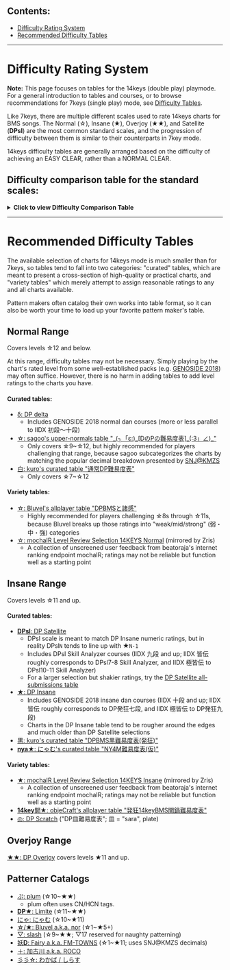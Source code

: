 ## Contents:
- [Difficulty Rating System](#difficulty-rating-system)
- [Recommended Difficulty Tables](#recommended-difficulty-tables)

----------
# Difficulty Rating System
**Note:** This page focuses on tables for the 14keys (double play) playmode. For a general introduction to tables and courses, or to browse recommendations for 7keys (single play) mode, see [Difficulty Tables](Difficulty-Tables).

Like 7keys, there are multiple different scales used to rate 14keys charts for BMS songs. The Normal (☆), Insane (★), Overjoy (★★), and Satellite (**DPsl**) are the most common standard scales, and the progression of difficulty between them is similar to their counterparts in 7key mode.

14keys difficulty tables are generally arranged based on the difficulty of achieving an EASY CLEAR, rather than a NORMAL CLEAR.

## Difficulty comparison table for the standard scales:

<details>
<summary><b>Click to view Difficulty Comparison Table</b></summary>

|IIDX Comparison | [SNJ@KMZS](https://zasa.sakura.ne.jp/dp/) | Normal/Insane Scale | Overjoy Scale | Satellite Scale |
|:-:|:-:|:-:|:-:|:-:|
|1 |1 |☆1 (Normal)|||
|2 |2 |☆2 |||
|3 |3 |☆3 |||
|4 |4 |☆4 |||
|5 |5 |☆5 |||
|6 |6 |☆6 |||
|7 |7 |☆7 |||
|8 |8 |☆8 |||
|9 |9 |☆9 |||
|10|10|☆10|||
|11|11|☆11||DPsl0 (Satellite)|
|12|12.0|☆12||DPsl1|
|12|12.1|★1 (Insane)||DPsl2|
|12|12.1|★2 ||DPsl3|
|12|12.2|★3 ||DPsl4|
|12|12.2|★4 ||DPsl5|
|12|12.3|★5 ||DPsl6|
|12|12.3-12.4|★6 ||DPsl7|
|12|12.4-12.5|★7 ||DPsl8|
|12|12.5|★8 ||DPsl8-DPsl9|
|12|12.6|★9 ||DPsl9-DPsl10|
|12|12.6|★10||DPsl10-DPsl11|
|12|12.7|★11|★★1|DPsl11|
|12|12.7|★11|★★2|DPsl11|
|12|12.7|★11|★★3|DPsl11-DPsl12|
|12|12.7|★12|★★4|DPsl11-DPsl12|
|12|12.7|★12|★★5|DPsl12|
|12|12.7|★12|★★6|DPsl12|
|12||★13|★★7||
|12||★13|★★8||
|12||★13|★★9||
|12||★13|★★10||
|12||★14|★★11||
|12||★15|★★12||

</details>

----------
# Recommended Difficulty Tables

The available selection of charts for 14keys mode is much smaller than for 7keys, so tables tend to fall into two categories: "curated" tables, which are meant to present a cross-section of high-quality or practical charts, and "variety tables" which merely attempt to assign reasonable ratings to any and all charts available.

Pattern makers often catalog their own works into table format, so it can also be worth your time to load up your favorite pattern maker's table.

## Normal Range
Covers levels ☆12 and below.

At this range, difficulty tables may not be necessary. Simply playing by the chart's rated level from some well-established packs (e.g. [GENOSIDE 2018](Downloading-Songs#starter-packs)) may often suffice. However, there is no harm in adding tables to add level ratings to the charts you have.

#### Curated tables:
- [δ: DP delta](http://dpbmsdelta.web.fc2.com/table/dpdelta.html)
  - Includes GENOSIDE 2018 normal dan courses (more or less parallel to IIDX 初段～十段)
- [☆: sagoo's upper-normals table "\_(┐「ε:)\_\[DのPの難易度表\]\_(:3」∠)\_"](http://bmsagoo.soudesune.net/list_dpnodp.html)
  - Only covers ☆9~☆12, but highly recommended for players challenging that range, because sagoo subcategorizes the charts by matching the popular decimal breakdown presented by [SNJ@KMZS](https://zasa.sakura.ne.jp/dp/)
- [白: kuro's curated table "通常DP難易度表"](http://dpbmschart.web.fc2.com/normal-chart/normal_chart.html)
  - Only covers ☆7~☆12

#### Variety tables:
- [☆: Bluvel's allplayer table "DPBMSと諸感"](https://yaruki0.net/DPlibrary/)
  - Highly recommended for players challenging ☆8s through ☆11s, because Bluvel breaks up those ratings into "weak/mid/strong" (弱・中・強) categories
- [☆: mochaIR Level Review Selection 14KEYS Normal](http://zris.work/bmstable/lrs_14n.htm) (mirrored by Zris)
  - A collection of unscreened user feedback from beatoraja's internet ranking endpoint mochaIR; ratings may not be reliable but function well as a starting point

## Insane Range
Covers levels ☆11 and up.

#### Curated tables:
- [**DPsl**: DP Satellite](https://stellabms.xyz/dp/table.html)
  - DPsl scale is meant to match DP Insane numeric ratings, but in reality DPsl`N` tends to line up with ★`N-1`
  - Includes DPsl Skill Analyzer courses (IIDX 九段 and up; IIDX 皆伝 roughly corresponds to DPsl7-8 Skill Analyzer, and IIDX 極皆伝 to DPsl10-11 Skill Analyzer)
  - For a larger selection but shakier ratings, try the [DP Satellite all-submissions table](https://stellabms.xyz/dp/table_sub.html)
- [★: DP Insane](http://dpbmsdelta.web.fc2.com/table/insane.html)
  - Includes GENOSIDE 2018 insane dan courses (IIDX 十段 and up; IIDX 皆伝 roughly corresponds to DP発狂七段, and IIDX 極皆伝 to DP発狂九段)
  - Charts in the DP Insane table tend to be rougher around the edges and much older than DP Satellite selections
- [黒: kuro's curated table "DPBMS黒難易度表(発狂)"](http://dpbmschart.web.fc2.com/normal-chart/normal_chart.html)
- [**nya**★: にゃむ's curated table "NY4M難易度表(仮)"](https://nyamdxy.web.fc2.com/table_ny4m_dp.html)

#### Variety tables:
- [★: mochaIR Level Review Selection 14KEYS Insane](http://zris.work/bmstable/lrs_14i.htm) (mirrored by Zris)
  - A collection of unscreened user feedback from beatoraja's internet ranking endpoint mochaIR; ratings may not be reliable but function well as a starting point
- [**14key**闇★: objeCraft's allplayer table "発狂14keyBMS闇鍋難易度表"](https://kenpel.github.io/objeCraft/table14/)
- [◎: DP Scratch](http://www.ribbit.xyz/bms/tables/dpsara.html) ("DP皿難易度表"; 皿 = "sara", plate)

## Overjoy Range
[★★: DP Overjoy](http://ereter.net/dpoverjoy/) covers levels ★11 and up.

## Patterner Catalogs
- [ぷ: plum](http://plum812.yu-nagi.com/table.html) (☆10~★★)
  - plum often uses CN/HCN tags.
- [**DP**★: Limite](http://www.limiteknj.net/diff/dpInsane/) (☆11~★★)
- [にゃ: にゃむ](https://nyamdxy.web.fc2.com/table_dp.html) (☆10~★11)
- [☆/★: Bluvel a.k.a. nor](https://yaruki0.net/DPlibrary/bluvel/) (☆1~★5+)
- [▽: slash](https://rawgit.com/rib2bit/BMS-database/master/tables/obj%EF%BC%9Aslash%20DP/table.html) (☆9~★★; ▽17 reserved for naughty patterning)
- [妖**D**: Fairy a.k.a. FM-TOWNS](https://fairy213.exout.net/dptable.html) (☆1~★11; uses SNJ@KMZS decimals)
- [＋: 加古川 a.k.a. ROCO](https://rawgit.com/rib2bit/BMS-database/master/tables/%E5%8A%A0%E5%8F%A4%E5%B7%9DDP%E9%9B%A3%E6%98%93%E5%BA%A6%E8%A1%A8/table.html)
- [彡彡☆: わかば / しらす](http://wakaba-shirasu.velvet.jp/chirimen/DP_mydiff.html)